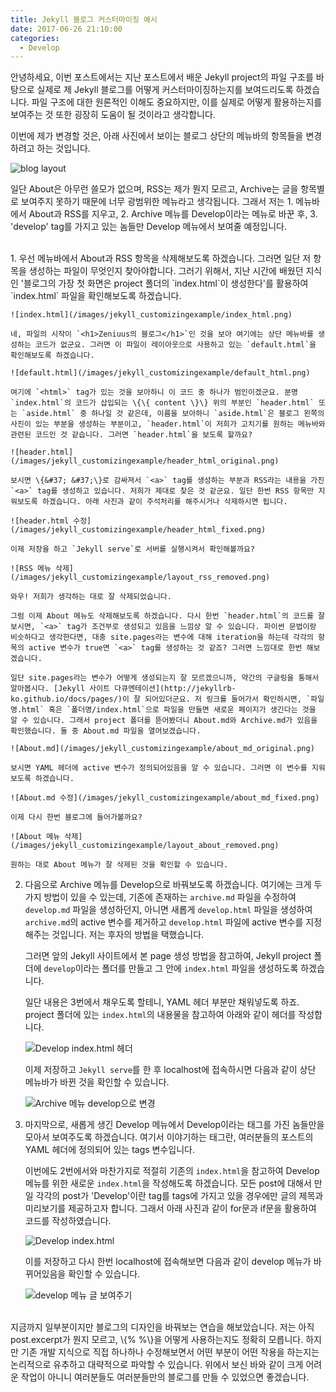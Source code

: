 ```yaml
---
title: Jekyll 블로그 커스터마이징 예시
date: 2017-06-26 21:10:00
categories:
  - Develop
---
```


안녕하세요, 이번 포스트에서는 지난 포스트에서 배운 Jekyll project의 파일 구조를 바탕으로 실제로 제 Jekyll 블로그를 어떻게 커스터마이징하는지를 보여드리도록 하겠습니다. 파일 구조에 대한 원론적인 이해도 중요하지만, 이를 실제로 어떻게 활용하는지를 보여주는 것 또한 굉장히 도움이 될 것이라고 생각합니다.

이번에 제가 변경할 것은, 아래 사진에서 보이는 블로그 상단의 메뉴바의 항목들을 변경하려고 하는 것입니다.

![blog layout](/images/jekyll_customizingexample/original_layout.png)

일단 About은 아무런 쓸모가 없으며, RSS는 제가 뭔지 모르고, Archive는 글을 항목별로 보여주지 못하기 때문에 너무 광범위한 메뉴라고 생각됩니다. 그래서 저는 1. 메뉴바에서 About과 RSS를 지우고, 2. Archive 메뉴를 Develop이라는 메뉴로 바꾼 후, 3. 'develop' tag를 가지고 있는 놈들만 Develop 메뉴에서 보여줄 예정입니다.

<br />
1. 우선 메뉴바에서 About과 RSS 항목을 삭제해보도록 하겠습니다. 그러면 일단 저 항목을 생성하는 파일이 무엇인지 찾아야합니다. 그러기 위해서, 지난 시간에 배웠던 지식인 '블로그의 가장 첫 화면은 project 폴더의 `index.html`이 생성한다'를 활용하여 `index.html` 파일을 확인해보도록 하겠습니다.

	![index.html](/images/jekyll_customizingexample/index_html.png)

	네, 파일의 시작이 `<h1>Zeniuus의 블로그</h1>`인 것을 보아 여기에는 상단 메뉴바를 생성하는 코드가 없군요. 그러면 이 파일이 레이아웃으로 사용하고 있는 `default.html`을 확인해보도록 하겠습니다.

	![default.html](/images/jekyll_customizingexample/default_html.png)

	여기에 `<html>` tag가 있는 것을 보아하니 이 코드 중 하나가 범인이겠군요. 분명 `index.html`의 코드가 삽입되는 \{\{ content \}\} 위의 부분인 `header.html` 또는 `aside.html` 중 하나일 것 같은데, 이름을 보아하니 `aside.html`은 블로그 왼쪽의 사진이 있는 부분을 생성하는 부분이고, `header.html`이 저희가 고치기를 원하는 메뉴바와 관련된 코드인 것 같습니다. 그러면 `header.html`을 보도록 할까요?

	![header.html](/images/jekyll_customizingexample/header_html_original.png)

	보시면 \{&#37; &#37;\}로 감싸져서 `<a>` tag를 생성하는 부분과 RSS라는 내용을 가진 `<a>` tag를 생성하고 있습니다. 저희가 제대로 찾은 것 같군요. 일단 한번 RSS 항목만 지워보도록 하겠습니다. 아래 사진과 같이 주석처리를 해주시거나 삭제하시면 됩니다.

	![header.html 수정](/images/jekyll_customizingexample/header_html_fixed.png)

	이제 저장을 하고 `Jekyll serve`로 서버를 실행시켜서 확인해볼까요?

	![RSS 메뉴 삭제](/images/jekyll_customizingexample/layout_rss_removed.png)

	와우! 저희가 생각하는 대로 잘 삭제되었습니다.

	그럼 이제 About 메뉴도 삭제해보도록 하겠습니다. 다시 한번 `header.html`의 코드를 잘 보시면, `<a>` tag가 조건부로 생성되고 있음을 느낌상 알 수 있습니다. 파이썬 문법이랑 비슷하다고 생각한다면, 대충 site.pages라는 변수에 대해 iteration을 하는데 각각의 항목의 active 변수가 true면 `<a>` tag를 생성하는 것 같죠? 그러면 느낌대로 한번 해보겠습니다.

	일단 site.pages라는 변수가 어떻게 생성되는지 잘 모르겠으니까, 약간의 구글링을 통해서 알아봅시다. [Jekyll 사이트 다큐멘테이션](http://jekyllrb-ko.github.io/docs/pages/)이 잘 되어있더군요. 저 링크를 들어가서 확인하시면, `파일명.html` 혹은 `폴더명/index.html`으로 파일을 만들면 새로운 페이지가 생긴다는 것을 알 수 있습니다. 그래서 project 폴더를 뜯어봤더니 About.md와 Archive.md가 있음을 확인했습니다. 둘 중 About.md 파일을 열어보겠습니다.

	![About.md](/images/jekyll_customizingexample/about_md_original.png)

	보시면 YAML 헤더에 active 변수가 정의되어있음을 알 수 있습니다. 그러면 이 변수를 지워보도록 하겠습니다.

	![About.md 수정](/images/jekyll_customizingexample/about_md_fixed.png)

	이제 다시 한번 블로그에 들어가볼까요?

	![About 메뉴 삭제](/images/jekyll_customizingexample/layout_about_removed.png)

	원하는 대로 About 메뉴가 잘 삭제된 것을 확인할 수 있습니다.

2. 다음으로 Archive 메뉴를 Develop으로 바꿔보도록 하겠습니다. 여기에는 크게 두 가지 방법이 있을 수 있는데, 기존에 존재하는 `archive.md` 파일을 수정하여 `develop.md` 파일을 생성하던지, 아니면 새롭게 `develop.html` 파일을 생성하여 `archive.md`의 active 변수를 제거하고 `develop.html` 파일에 active 변수를 지정해주는 것입니다. 저는 후자의 방법을 택했습니다.

	그러면 앞의 Jekyll 사이트에서 본 page 생성 방법을 참고하여, Jekyll project 폴더에 `develop`이라는 폴더를 만들고 그 안에 `index.html` 파일을 생성하도록 하겠습니다.

	일단 내용은 3번에서 채우도록 할테니, YAML 헤더 부분만 채워넣도록 하죠. project 폴더에 있는 `index.html`의 내용물을 참고하여 아래와 같이 헤더를 작성합니다. 

	![Develop index.html 헤더](/images/jekyll_customizingexample/develop_index_html_header.png)

	이제 저장하고 `Jekyll serve`를 한 후 localhost에 접속하시면 다음과 같이 상단 메뉴바가 바뀐 것을 확인할 수 있습니다.

	![Archive 메뉴 develop으로 변경](/images/jekyll_customizingexample/layout_change_archive_to_develop.png)

3. 마지막으로, 새롭게 생긴 Develop 메뉴에서 Develop이라는 태그를 가진 놈들만을 모아서 보여주도록 하겠습니다. 여기서 이야기하는 태그란, 여러분들의 포스트의 YAML 헤더에 정의되어 있는 tags 변수입니다.

	이번에도 2번에서와 마찬가지로 적절히 기존의 `index.html`을 참고하여 Develop 메뉴를 위한 새로운 `index.html`을 작성해도록 하겠습니다. 모든 post에 대해서 만일 각각의 post가 'Develop'이란 tag를 tags에 가지고 있을 경우에만 글의 제목과 미리보기를 제공하고자 합니다. 그래서 아래 사진과 같이 for문과 if문을 활용하여 코드를 작성하였습니다.

	![Develop index.html](/images/jekyll_customizingexample/develop_index_html.png)

	이를 저장하고 다시 한번 localhost에 접속해보면 다음과 같이 develop 메뉴가 바뀌어있음을 확인할 수 있습니다.

	![develop 메뉴 글 보여주기](/images/jekyll_customizingexample/layout_develop_menu.png)

<br />
지금까지 일부분이지만 블로그의 디자인을 바꿔보는 연습을 해보았습니다. 저는 아직 post.excerpt가 뭔지 모르고, \{&#37; &#37;\}을 어떻게 사용하는지도 정확히 모릅니다. 하지만 기존 개발 지식으로 직접 하나하나 수정해보면서 어떤 부분이 어떤 작용을 하는지는 논리적으로 유추하고 대략적으로 파악할 수 있습니다. 위에서 보신 바와 같이 크게 어려운 작업이 아니니 여러분들도 여러분들만의 블로그를 만들 수 있었으면 좋겠습니다.


